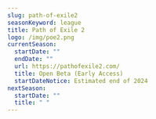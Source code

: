 ```yaml
---
slug: path-of-exile2
seasonKeyword: league
title: Path of Exile 2
logo: /img/poe2.png
currentSeason:
  startDate: ""
  endDate: ""
  url: https://pathofexile2.com/
  title: Open Beta (Early Access)
  startDateNotice: Estimated end of 2024
nextSeason:
  startDate: ""
  title: " "
---
```

